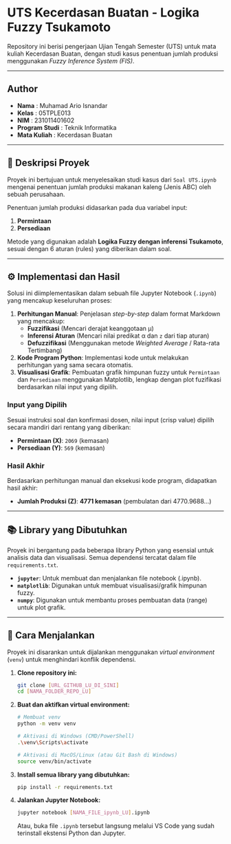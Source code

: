 # UTS Kecerdasan Buatan - Logika Fuzzy Tsukamoto

Repository ini berisi pengerjaan Ujian Tengah Semester (UTS) untuk mata kuliah Kecerdasan Buatan, dengan studi kasus penentuan jumlah produksi menggunakan _Fuzzy Inference System (FIS)_.

---

## Author

- **Nama** : Muhamad Ario Isnandar
- **Kelas** : 05TPLE013
- **NIM** : 231011401602
- **Program Studi** : Teknik Informatika
- **Mata Kuliah** : Kecerdasan Buatan

---

## 📝 Deskripsi Proyek

Proyek ini bertujuan untuk menyelesaikan studi kasus dari `Soal UTS.ipynb` mengenai penentuan jumlah produksi makanan kaleng (Jenis ABC) oleh sebuah perusahaan.

Penentuan jumlah produksi didasarkan pada dua variabel input:

1.  **Permintaan**
2.  **Persediaan**

Metode yang digunakan adalah **Logika Fuzzy dengan inferensi Tsukamoto**, sesuai dengan 6 aturan (rules) yang diberikan dalam soal.

---

## ⚙️ Implementasi dan Hasil

Solusi ini diimplementasikan dalam sebuah file Jupyter Notebook (`.ipynb`) yang mencakup keseluruhan proses:

1.  **Perhitungan Manual**: Penjelasan _step-by-step_ dalam format Markdown yang mencakup:
    - **Fuzzifikasi** (Mencari derajat keanggotaan μ)
    - **Inferensi Aturan** (Mencari nilai predikat α dan `z` dari tiap aturan)
    - **Defuzzifikasi** (Menggunakan metode _Weighted Average_ / Rata-rata Tertimbang)
2.  **Kode Program Python**: Implementasi kode untuk melakukan perhitungan yang sama secara otomatis.
3.  **Visualisasi Grafik**: Pembuatan grafik himpunan fuzzy untuk `Permintaan` dan `Persediaan` menggunakan Matplotlib, lengkap dengan plot fuzifikasi berdasarkan nilai input yang dipilih.

### Input yang Dipilih

Sesuai instruksi soal dan konfirmasi dosen, nilai input (crisp value) dipilih secara mandiri dari rentang yang diberikan:

- **Permintaan (X)**: `2069` (kemasan)
- **Persediaan (Y)**: `569` (kemasan)

### Hasil Akhir

Berdasarkan perhitungan manual dan eksekusi kode program, didapatkan hasil akhir:

- **Jumlah Produksi (Z)**: **4771 kemasan** (pembulatan dari 4770.9688...)

---

## 📚 Library yang Dibutuhkan

Proyek ini bergantung pada beberapa library Python yang esensial untuk analisis data dan visualisasi. Semua dependensi tercatat dalam file `requirements.txt`.

- **`jupyter`**: Untuk membuat dan menjalankan file notebook (.ipynb).
- **`matplotlib`**: Digunakan untuk membuat visualisasi/grafik himpunan fuzzy.
- **`numpy`**: Digunakan untuk membantu proses pembuatan data (range) untuk plot grafik.

---

## 🚀 Cara Menjalankan

Proyek ini disarankan untuk dijalankan menggunakan _virtual environment_ (`venv`) untuk menghindari konflik dependensi.

1.  **Clone repository ini:**

    ```bash
    git clone [URL_GITHUB_LU_DI_SINI]
    cd [NAMA_FOLDER_REPO_LU]
    ```

2.  **Buat dan aktifkan virtual environment:**

    ```bash
    # Membuat venv
    python -m venv venv

    # Aktivasi di Windows (CMD/PowerShell)
    .\venv\Scripts\activate

    # Aktivasi di MacOS/Linux (atau Git Bash di Windows)
    source venv/bin/activate
    ```

3.  **Install semua library yang dibutuhkan:**

    ```bash
    pip install -r requirements.txt
    ```

4.  **Jalankan Jupyter Notebook:**
    ```bash
    jupyter notebook [NAMA_FILE_ipynb_LU].ipynb
    ```
    Atau, buka file `.ipynb` tersebut langsung melalui VS Code yang sudah terinstall ekstensi Python dan Jupyter.
